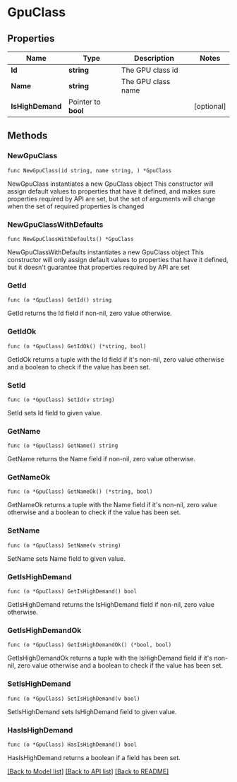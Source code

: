 # GpuClass

## Properties

Name | Type | Description | Notes
------------ | ------------- | ------------- | -------------
**Id** | **string** | The GPU class id | 
**Name** | **string** | The GPU class name | 
**IsHighDemand** | Pointer to **bool** |  | [optional] 

## Methods

### NewGpuClass

`func NewGpuClass(id string, name string, ) *GpuClass`

NewGpuClass instantiates a new GpuClass object
This constructor will assign default values to properties that have it defined,
and makes sure properties required by API are set, but the set of arguments
will change when the set of required properties is changed

### NewGpuClassWithDefaults

`func NewGpuClassWithDefaults() *GpuClass`

NewGpuClassWithDefaults instantiates a new GpuClass object
This constructor will only assign default values to properties that have it defined,
but it doesn't guarantee that properties required by API are set

### GetId

`func (o *GpuClass) GetId() string`

GetId returns the Id field if non-nil, zero value otherwise.

### GetIdOk

`func (o *GpuClass) GetIdOk() (*string, bool)`

GetIdOk returns a tuple with the Id field if it's non-nil, zero value otherwise
and a boolean to check if the value has been set.

### SetId

`func (o *GpuClass) SetId(v string)`

SetId sets Id field to given value.


### GetName

`func (o *GpuClass) GetName() string`

GetName returns the Name field if non-nil, zero value otherwise.

### GetNameOk

`func (o *GpuClass) GetNameOk() (*string, bool)`

GetNameOk returns a tuple with the Name field if it's non-nil, zero value otherwise
and a boolean to check if the value has been set.

### SetName

`func (o *GpuClass) SetName(v string)`

SetName sets Name field to given value.


### GetIsHighDemand

`func (o *GpuClass) GetIsHighDemand() bool`

GetIsHighDemand returns the IsHighDemand field if non-nil, zero value otherwise.

### GetIsHighDemandOk

`func (o *GpuClass) GetIsHighDemandOk() (*bool, bool)`

GetIsHighDemandOk returns a tuple with the IsHighDemand field if it's non-nil, zero value otherwise
and a boolean to check if the value has been set.

### SetIsHighDemand

`func (o *GpuClass) SetIsHighDemand(v bool)`

SetIsHighDemand sets IsHighDemand field to given value.

### HasIsHighDemand

`func (o *GpuClass) HasIsHighDemand() bool`

HasIsHighDemand returns a boolean if a field has been set.


[[Back to Model list]](../README.md#documentation-for-models) [[Back to API list]](../README.md#documentation-for-api-endpoints) [[Back to README]](../README.md)


